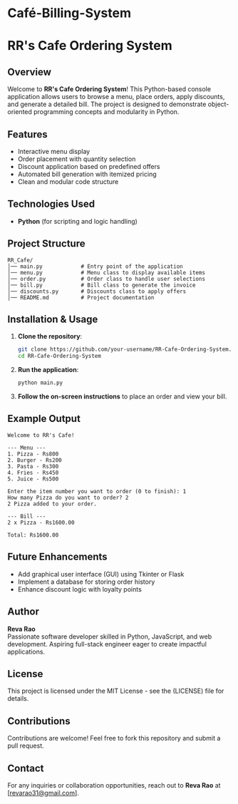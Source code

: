 ﻿# Café-Billing-System
# RR's Cafe Ordering System

## Overview
Welcome to **RR's Cafe Ordering System**! This Python-based console application allows users to browse a menu, place orders, apply discounts, and generate a detailed bill. The project is designed to demonstrate object-oriented programming concepts and modularity in Python.

## Features
- Interactive menu display
- Order placement with quantity selection
- Discount application based on predefined offers
- Automated bill generation with itemized pricing
- Clean and modular code structure

## Technologies Used
- **Python** (for scripting and logic handling)

## Project Structure
```
RR_Cafe/
│── main.py            # Entry point of the application
│── menu.py            # Menu class to display available items
│── order.py           # Order class to handle user selections
│── bill.py            # Bill class to generate the invoice
│── discounts.py       # Discounts class to apply offers
│── README.md          # Project documentation
```

## Installation & Usage
1. **Clone the repository**:
   ```sh
   git clone https://github.com/your-username/RR-Cafe-Ordering-System.git
   cd RR-Cafe-Ordering-System
   ```
2. **Run the application**:
   ```sh
   python main.py
   ```
3. **Follow the on-screen instructions** to place an order and view your bill.

## Example Output
```
Welcome to RR's Cafe!

--- Menu ---
1. Pizza - Rs800
2. Burger - Rs200
3. Pasta - Rs300
4. Fries - Rs450
5. Juice - Rs500

Enter the item number you want to order (0 to finish): 1
How many Pizza do you want to order? 2
2 Pizza added to your order.

--- Bill ---
2 x Pizza - Rs1600.00

Total: Rs1600.00
```

## Future Enhancements
- Add graphical user interface (GUI) using Tkinter or Flask
- Implement a database for storing order history
- Enhance discount logic with loyalty points

## Author
**Reva Rao**  
Passionate software developer skilled in Python, JavaScript, and web development. Aspiring full-stack engineer eager to create impactful applications.

## License
This project is licensed under the MIT License - see the (LICENSE) file for details.

## Contributions
Contributions are welcome! Feel free to fork this repository and submit a pull request.

## Contact
For any inquiries or collaboration opportunities, reach out to **Reva Rao** at [revarao31@gmail.com].

